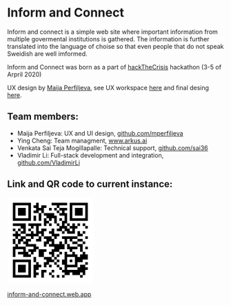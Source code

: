 # Inform and Connect

Inform and connect is a simple web site where important information from multiple govermental institutions is gathered. The information is further translated into the language of choise so that even people that do not speak Sweidish are well imformed.

Inform and Connect was born as a part of [hackTheCrisis](https://www.hackthecrisis.se/) hackathon (3-5 of Arpril 2020)

UX design by [Maija Perfiljeva](github.com/mperfiljeva), see UX workspace [here](https://whimsical.com/SbvkKwSRyFnfmW6SM31Zu6) and final desing [here](https://www.figma.com/file/ZISP92E0mYkAtkAB7f6tkm/Connect-and-inform?node-id=0%3A1).

## Team members:

- Maija Perfiljeva: UX and UI design, [github.com/mperfiljeva](github.com/mperfiljeva)
- Ying Cheng: Team managment, www.arkus.ai
- Venkata Sai Teja Mogillapalle: Technical support, [github.com/sai36](github.com/sai36)
- Vladimir Li: Full-stack development and integration, [github.com/VladimirLi](github.com/VladimirLi)

## Link and QR code to current instance:

![QR code](inform-and-connect.png)

[inform-and-connect.web.app](https://inform-and-connect.web.app)
